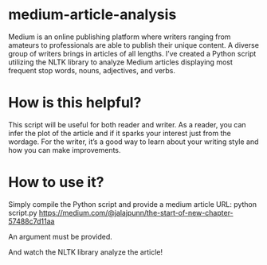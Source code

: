 # medium-article-analysis

Medium is an online publishing platform where writers ranging from amateurs to professionals are able to publish their unique content. A diverse group of writers brings in articles of all lengths. 
I’ve created a Python script utilizing the NLTK library to analyze Medium articles displaying most frequent stop words, nouns, adjectives, and verbs.

# How is this helpful?

This script will be useful for both reader and writer. As a reader, you can infer the plot of the article and if it sparks your interest just from the wordage. For the writer, it’s a good way to learn about your writing style and how you can make improvements.

# How to use it?

Simply compile the Python script and provide a medium article URL:
    python script.py https://medium.com/@jalajpunn/the-start-of-new-chapter-57488c7d11aa

An argument must be provided.

And watch the NLTK library analyze the article!
